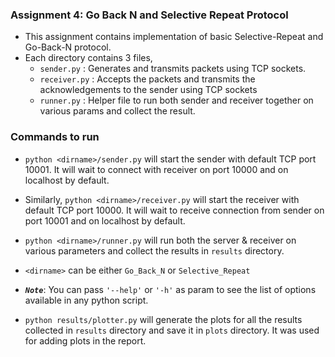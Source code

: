 ### Assignment 4: Go Back N and Selective Repeat Protocol

- This assignment contains implementation of basic Selective-Repeat and Go-Back-N protocol.
- Each directory contains 3 files,
  - `sender.py` : Generates and transmits packets using TCP sockets.
  - `receiver.py` : Accepts the packets and transmits the acknowledgements to the sender using TCP sockets
  - `runner.py` : Helper file to run both sender and receiver together on various params and collect the result.

### Commands to run

- `python <dirname>/sender.py` will start the sender with default TCP port 10001. It will wait to connect with receiver on port 10000 and on localhost by default.
- Similarly, `python <dirname>/receiver.py` will start the receiver with default TCP port 10000. It will wait to receive connection from sender on port 10001 and on localhost by default.
- `python <dirname>/runner.py` will run both the server & receiver on various parameters and collect the results in `results` directory.
- `<dirname>` can be either `Go_Back_N` or `Selective_Repeat`
- <b><i>`Note`</i></b>: You can pass `'--help'` or `'-h'` as param to see the list of options available in any python script.

- `python results/plotter.py` will generate the plots for all the results collected in `results` directory and save it in `plots` directory. It was used for adding plots in the report.

